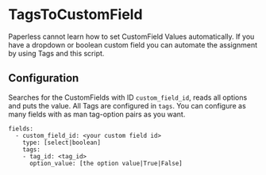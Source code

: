 # TagsToCustomField
Paperless cannot learn how to set CustomField Values automatically. If you have a dropdown or boolean 
custom field you can automate the assignment by using Tags and this script.

## Configuration

Searches for the CustomFields with ID `custom_field_id`, reads all options and puts the value.
All Tags are configured in `tags`. You can configure as many fields with as man tag-option pairs as 
you want.
```
fields:
  - custom_field_id: <your custom field id>
    type: [select|boolean]
    tags:
    - tag_id: <tag_id>
      option_value: [the option value|True|False]
```